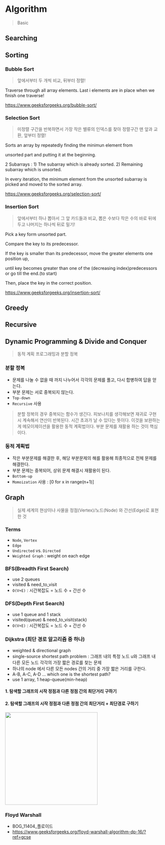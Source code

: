 # Algorithm

> Basic



## Searching



## Sorting

### Bubble Sort

> 앞에서부터 두 개씩 비교, 뒤부터 정렬!

Traverse through all array elements.
Last i elements are in place when we finish one traverse!

https://www.geeksforgeeks.org/bubble-sort/



### Selection Sort

> 미정렬 구간을 반복하면서 가장 작은 밸류의 인덱스를 찾아 정렬구간 맨 앞과 교환, 앞부터 정렬!

Sorts an array by repeatedly finding the minimun element from

unsorted part and putting it at the beginning. 

2 Subarrays : 1) The subarray which is already sorted. 2) Remaining subarray which is unsorted.

In every iteration, the minimum element from the unsorted subarray is picked and moved to the sorted array.

https://www.geeksforgeeks.org/selection-sort/



### Insertion Sort

> 앞에서부터 하나 뽑아서 그 앞 카드들과 비교, 뽑은 수보다 작은 수의 바로 뒤에 두고 나머지는 하나씩 뒤로 밀기!

Pick a key form unsorted part.

Compare the key to its predecessor.

If the key is smaller than its predecessor, move the greater elements one position up,

until key becomes greater than one of the (decreasing index)predecessors or go till the end.(to start)

Then, place the key in the correct position.

https://www.geeksforgeeks.org/insertion-sort/



## Greedy

## Recursive

## Dynamic Programming & Divide and Conquer
> 동적 계획 프로그래밍과 분할 정복
> 
### 분할 정복
- 문제를 나눌 수 없을 때 까지 나누어서 각각의 문제를 풀고, 다시 합병하여 답을 얻는다.
- 부분 문제는 서로 중복되지 않는다.
- `Top-down`
- `Recursive` 사용

> 분할 정복의 경우 중복되는 함수가 생긴다.
> 피보나치를 생각해보면 재귀로 구현시 계속해서 연산이 반복된다. 시간 초과가 날 수 있다는 뜻이다.
> 이것을 보완하는게 메모이제이션을 활용한 동적 계획법이다.
> 부분 문제를 재활용 하는 것이 핵심이다.

### 동적 계획법
- 작은 부분문제를 해결한 후, 해당 부분문제의 해를 활용해 최종적으로 전체 문제를 해결한다.
- 부분 문제는 중복되어, 상위 문제 해결시 재활용이 된다.
- `Bottom-up`
- `Momoization` 사용 : [0 for x in range(n+1)]



## Graph

> 실제 세계의 현상이나 사물을 정점(Vertex)/노드(Node) 와 간선(Edge)로 표현한 것

### Terms
- `Node`, `Vertex`
- `Edge`
- `Undirected` vs. `Directed`
- `Weighted Graph` : weight on each edge

### BFS(Breadth First Search)
- use 2 queues 
- visited & need_to_visit
- `O(V+E)` : 시간복잡도 = 노드 수 + 간선 수

### DFS(Depth First Search)
- use 1 queue and 1 stack
- visited(queue) & need_to_visit(stack)
- `O(V+E)` : 시간복잡도 = 노드 수 + 간선 수

### Dijkstra (최단 경로 알고리즘 중 하나)
- weighted & directional graph 
- single-source shortest path problem : 그래프 내의 특정 노드 u와 그래프 내 다른 모든 노드 각각의 가장 짧은 경로를 찾는 문제
- 하나의 node 에서 다른 모든 nodes 간의 거리 중 가장 짧은 거리를 구한다.
- A-B, A-C, A-D ... which one is the shortest path?
- use 1 array, 1 heap-queue(min-heap)

#### 1. 탐색할 그래프의 시작 정점과 다른 정점 간의 최단거리 구하기
#### 2. 탐색할 그래프의 시작 정점과 다른 정점 간의 최단거리 + 최단경로 구하기
<img src="https://www.fun-coding.org/00_Images/dijkstra.png" width=300>


### Floyd Warshall
- BOG_11404_플로이드
- https://www.geeksforgeeks.org/floyd-warshall-algorithm-dp-16/?ref=gcse